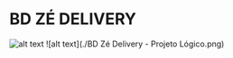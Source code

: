 # BD ZÉ DELIVERY

![alt text](./BD_ZÉ_DELIVERY.png)
![alt text](./BD Zé Delivery - Projeto Lógico.png)
